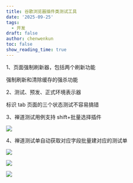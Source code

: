 ```yaml
---
title: 谷歌浏览器插件类测试工具
date: '2025-09-25'
tags:
  - 开发
draft: false
author: chenwenkun
toc: false
show_reading_time: true
---
```

1、页面强制刷新器，包括两个刷新功能

强制刷新和清除缓存的强杀功能

2、测试、预发、正式环境表示器

标识 tab 页面的三个状态测试不容易搞错

3、禅道测试用例支持 shift+批量选择插件

![](https://prod-files-secure.s3.us-west-2.amazonaws.com/c205fb54-92b2-4987-8be3-972b67d27acc/7ca8990d-2ef0-4ad6-8256-c807dbb8b3d5/image.png?X-Amz-Algorithm=AWS4-HMAC-SHA256&X-Amz-Content-Sha256=UNSIGNED-PAYLOAD&X-Amz-Credential=ASIAZI2LB466SHV65G6W%2F20251030%2Fus-west-2%2Fs3%2Faws4_request&X-Amz-Date=20251030T181539Z&X-Amz-Expires=3600&X-Amz-Security-Token=IQoJb3JpZ2luX2VjEDkaCXVzLXdlc3QtMiJHMEUCIQD6mKeXGQtP2w1nCrQgefbjANNKYEAQe2rPstGKeCWSegIgNxKXzsD1QPPZsjLYKjwakq8Ak1%2BH2Vr4cgGC044BGDgqiAQI8v%2F%2F%2F%2F%2F%2F%2F%2F%2F%2FARAAGgw2Mzc0MjMxODM4MDUiDEBPDfQRpXt6VC2bmircA2QGDAuYr1fM6X1xwmm4yXSPN5lsVgXkWt25arzfpvHdisvQ6R0nKd5llKcx7xvYOWXVUlmvtl2fFlrxjxxF8AycdM%2BS7t0ucI31iohqe9Ec%2BMGGqI%2FIl%2BgMBLbcVb4Z7CMzVodN1VNudQVvUXdGrk62Lfos0KXl62FS0oV6UFkOTjFev6h9FJ4FFLTToMh5t3FR1cLPbLz0jvTJXMD%2FhVK1Q1EV6Xt5793nUjTPypAqwsoZmd9Re8sVGKK2mUKzwVYdmjxZZy7uTK9hP9ul4eQxNsMQe0Nmn7xBnKHI7WIVJr685Rv127TV9VhemKZgNBAvZCxwUf3x44JG7GPKlgqNETaj4Ee4agE%2FarzlrPVVuJMLQuyOlyidPdiIc8HYbidhbtUdiG0NjhUiCvSCLhIKCcQMIPI3sAw7FDrfWTA5GQHE%2B49RA5D9rOWE%2FTbmtZ7s0nrsRHEQaoF4FPCxn1tRTppI943uBnfUXtrZH0g7jvrRy5UfrZL%2Fs87bAkxxxcwcwMoSF8v4VvDU6LTbGF6Bi%2Fd0uJByd6tVF%2Bwr34b%2Fb2hUA%2Bhaw6XSogppuMVrPhqBjirgJfLJCtu1XfXJ%2BXshhevQeYbavIuRNPl9ZTvzig2tX4EjtH9jwtHlMKO1jsgGOqUBbsA85HLuwHosQCr3P5jEJKjET4JDD5zBgScuYopAePQea5qz9oNvJEPFe7pay2GDrHJgIRWoawkgCv01GH3KZDhw%2Bwt%2F8dWRQpiIxu7mVvB6Z%2FgfEgQ8tamZCzVRq5D99BLkUI9ie5etvVt2%2Foo%2BQHMPtvp94%2FVCCEfY8mZMv9be5EYsdWt3hNbViEXg0Q4g189q2uO7iKAqaxtlL3qg1ty9rErU&X-Amz-Signature=bf353a7fd92ccc333327f78077f850cd74ff32d5b92320ff28f85c8563ffabe1&X-Amz-SignedHeaders=host&x-amz-checksum-mode=ENABLED&x-id=GetObject)

4、禅道测试单自动获取对应字段批量建对应的测试单

![](https://prod-files-secure.s3.us-west-2.amazonaws.com/c205fb54-92b2-4987-8be3-972b67d27acc/1ea39b01-dd1c-4a56-bb09-4fe87447f5c7/image.png?X-Amz-Algorithm=AWS4-HMAC-SHA256&X-Amz-Content-Sha256=UNSIGNED-PAYLOAD&X-Amz-Credential=ASIAZI2LB466SHV65G6W%2F20251030%2Fus-west-2%2Fs3%2Faws4_request&X-Amz-Date=20251030T181539Z&X-Amz-Expires=3600&X-Amz-Security-Token=IQoJb3JpZ2luX2VjEDkaCXVzLXdlc3QtMiJHMEUCIQD6mKeXGQtP2w1nCrQgefbjANNKYEAQe2rPstGKeCWSegIgNxKXzsD1QPPZsjLYKjwakq8Ak1%2BH2Vr4cgGC044BGDgqiAQI8v%2F%2F%2F%2F%2F%2F%2F%2F%2F%2FARAAGgw2Mzc0MjMxODM4MDUiDEBPDfQRpXt6VC2bmircA2QGDAuYr1fM6X1xwmm4yXSPN5lsVgXkWt25arzfpvHdisvQ6R0nKd5llKcx7xvYOWXVUlmvtl2fFlrxjxxF8AycdM%2BS7t0ucI31iohqe9Ec%2BMGGqI%2FIl%2BgMBLbcVb4Z7CMzVodN1VNudQVvUXdGrk62Lfos0KXl62FS0oV6UFkOTjFev6h9FJ4FFLTToMh5t3FR1cLPbLz0jvTJXMD%2FhVK1Q1EV6Xt5793nUjTPypAqwsoZmd9Re8sVGKK2mUKzwVYdmjxZZy7uTK9hP9ul4eQxNsMQe0Nmn7xBnKHI7WIVJr685Rv127TV9VhemKZgNBAvZCxwUf3x44JG7GPKlgqNETaj4Ee4agE%2FarzlrPVVuJMLQuyOlyidPdiIc8HYbidhbtUdiG0NjhUiCvSCLhIKCcQMIPI3sAw7FDrfWTA5GQHE%2B49RA5D9rOWE%2FTbmtZ7s0nrsRHEQaoF4FPCxn1tRTppI943uBnfUXtrZH0g7jvrRy5UfrZL%2Fs87bAkxxxcwcwMoSF8v4VvDU6LTbGF6Bi%2Fd0uJByd6tVF%2Bwr34b%2Fb2hUA%2Bhaw6XSogppuMVrPhqBjirgJfLJCtu1XfXJ%2BXshhevQeYbavIuRNPl9ZTvzig2tX4EjtH9jwtHlMKO1jsgGOqUBbsA85HLuwHosQCr3P5jEJKjET4JDD5zBgScuYopAePQea5qz9oNvJEPFe7pay2GDrHJgIRWoawkgCv01GH3KZDhw%2Bwt%2F8dWRQpiIxu7mVvB6Z%2FgfEgQ8tamZCzVRq5D99BLkUI9ie5etvVt2%2Foo%2BQHMPtvp94%2FVCCEfY8mZMv9be5EYsdWt3hNbViEXg0Q4g189q2uO7iKAqaxtlL3qg1ty9rErU&X-Amz-Signature=af0fb50c87613657cf524820f17fe34f87671ca45d5e80f5a2fcfc7f317863f6&X-Amz-SignedHeaders=host&x-amz-checksum-mode=ENABLED&x-id=GetObject)

![](https://prod-files-secure.s3.us-west-2.amazonaws.com/c205fb54-92b2-4987-8be3-972b67d27acc/fa727f1d-546c-42aa-9508-d8d3d1275bcd/image.png?X-Amz-Algorithm=AWS4-HMAC-SHA256&X-Amz-Content-Sha256=UNSIGNED-PAYLOAD&X-Amz-Credential=ASIAZI2LB466SHV65G6W%2F20251030%2Fus-west-2%2Fs3%2Faws4_request&X-Amz-Date=20251030T181539Z&X-Amz-Expires=3600&X-Amz-Security-Token=IQoJb3JpZ2luX2VjEDkaCXVzLXdlc3QtMiJHMEUCIQD6mKeXGQtP2w1nCrQgefbjANNKYEAQe2rPstGKeCWSegIgNxKXzsD1QPPZsjLYKjwakq8Ak1%2BH2Vr4cgGC044BGDgqiAQI8v%2F%2F%2F%2F%2F%2F%2F%2F%2F%2FARAAGgw2Mzc0MjMxODM4MDUiDEBPDfQRpXt6VC2bmircA2QGDAuYr1fM6X1xwmm4yXSPN5lsVgXkWt25arzfpvHdisvQ6R0nKd5llKcx7xvYOWXVUlmvtl2fFlrxjxxF8AycdM%2BS7t0ucI31iohqe9Ec%2BMGGqI%2FIl%2BgMBLbcVb4Z7CMzVodN1VNudQVvUXdGrk62Lfos0KXl62FS0oV6UFkOTjFev6h9FJ4FFLTToMh5t3FR1cLPbLz0jvTJXMD%2FhVK1Q1EV6Xt5793nUjTPypAqwsoZmd9Re8sVGKK2mUKzwVYdmjxZZy7uTK9hP9ul4eQxNsMQe0Nmn7xBnKHI7WIVJr685Rv127TV9VhemKZgNBAvZCxwUf3x44JG7GPKlgqNETaj4Ee4agE%2FarzlrPVVuJMLQuyOlyidPdiIc8HYbidhbtUdiG0NjhUiCvSCLhIKCcQMIPI3sAw7FDrfWTA5GQHE%2B49RA5D9rOWE%2FTbmtZ7s0nrsRHEQaoF4FPCxn1tRTppI943uBnfUXtrZH0g7jvrRy5UfrZL%2Fs87bAkxxxcwcwMoSF8v4VvDU6LTbGF6Bi%2Fd0uJByd6tVF%2Bwr34b%2Fb2hUA%2Bhaw6XSogppuMVrPhqBjirgJfLJCtu1XfXJ%2BXshhevQeYbavIuRNPl9ZTvzig2tX4EjtH9jwtHlMKO1jsgGOqUBbsA85HLuwHosQCr3P5jEJKjET4JDD5zBgScuYopAePQea5qz9oNvJEPFe7pay2GDrHJgIRWoawkgCv01GH3KZDhw%2Bwt%2F8dWRQpiIxu7mVvB6Z%2FgfEgQ8tamZCzVRq5D99BLkUI9ie5etvVt2%2Foo%2BQHMPtvp94%2FVCCEfY8mZMv9be5EYsdWt3hNbViEXg0Q4g189q2uO7iKAqaxtlL3qg1ty9rErU&X-Amz-Signature=1aba37941766173654cafa650509afa4e27f26a85df62eaf62af1e887f4adccf&X-Amz-SignedHeaders=host&x-amz-checksum-mode=ENABLED&x-id=GetObject)

![](https://prod-files-secure.s3.us-west-2.amazonaws.com/c205fb54-92b2-4987-8be3-972b67d27acc/2a374ca8-3be3-4978-8ee1-2331f1db0267/image.png?X-Amz-Algorithm=AWS4-HMAC-SHA256&X-Amz-Content-Sha256=UNSIGNED-PAYLOAD&X-Amz-Credential=ASIAZI2LB466SHV65G6W%2F20251030%2Fus-west-2%2Fs3%2Faws4_request&X-Amz-Date=20251030T181539Z&X-Amz-Expires=3600&X-Amz-Security-Token=IQoJb3JpZ2luX2VjEDkaCXVzLXdlc3QtMiJHMEUCIQD6mKeXGQtP2w1nCrQgefbjANNKYEAQe2rPstGKeCWSegIgNxKXzsD1QPPZsjLYKjwakq8Ak1%2BH2Vr4cgGC044BGDgqiAQI8v%2F%2F%2F%2F%2F%2F%2F%2F%2F%2FARAAGgw2Mzc0MjMxODM4MDUiDEBPDfQRpXt6VC2bmircA2QGDAuYr1fM6X1xwmm4yXSPN5lsVgXkWt25arzfpvHdisvQ6R0nKd5llKcx7xvYOWXVUlmvtl2fFlrxjxxF8AycdM%2BS7t0ucI31iohqe9Ec%2BMGGqI%2FIl%2BgMBLbcVb4Z7CMzVodN1VNudQVvUXdGrk62Lfos0KXl62FS0oV6UFkOTjFev6h9FJ4FFLTToMh5t3FR1cLPbLz0jvTJXMD%2FhVK1Q1EV6Xt5793nUjTPypAqwsoZmd9Re8sVGKK2mUKzwVYdmjxZZy7uTK9hP9ul4eQxNsMQe0Nmn7xBnKHI7WIVJr685Rv127TV9VhemKZgNBAvZCxwUf3x44JG7GPKlgqNETaj4Ee4agE%2FarzlrPVVuJMLQuyOlyidPdiIc8HYbidhbtUdiG0NjhUiCvSCLhIKCcQMIPI3sAw7FDrfWTA5GQHE%2B49RA5D9rOWE%2FTbmtZ7s0nrsRHEQaoF4FPCxn1tRTppI943uBnfUXtrZH0g7jvrRy5UfrZL%2Fs87bAkxxxcwcwMoSF8v4VvDU6LTbGF6Bi%2Fd0uJByd6tVF%2Bwr34b%2Fb2hUA%2Bhaw6XSogppuMVrPhqBjirgJfLJCtu1XfXJ%2BXshhevQeYbavIuRNPl9ZTvzig2tX4EjtH9jwtHlMKO1jsgGOqUBbsA85HLuwHosQCr3P5jEJKjET4JDD5zBgScuYopAePQea5qz9oNvJEPFe7pay2GDrHJgIRWoawkgCv01GH3KZDhw%2Bwt%2F8dWRQpiIxu7mVvB6Z%2FgfEgQ8tamZCzVRq5D99BLkUI9ie5etvVt2%2Foo%2BQHMPtvp94%2FVCCEfY8mZMv9be5EYsdWt3hNbViEXg0Q4g189q2uO7iKAqaxtlL3qg1ty9rErU&X-Amz-Signature=26d9514a8ce074afaab05621b76dcaeb54c93ceb973f592633edb813e6697637&X-Amz-SignedHeaders=host&x-amz-checksum-mode=ENABLED&x-id=GetObject)

